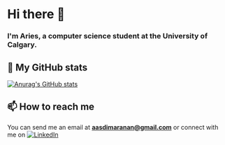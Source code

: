 # Hi there 👋
### I'm Aries, a computer science student at the University of Calgary.




## 🔭 My GitHub stats
[![Anurag's GitHub stats](https://github-readme-stats.vercel.app/api?username=AD-Blue)](https://github.com/anuraghazra/github-readme-stats)

## 📫 How to reach me
You can send me an email at **aasdimaranan@gmail.com** or connect with me on [![LinkedIn](https://user-images.githubusercontent.com/17509638/127301817-84a21949-92fc-4f36-a4d4-b63f5e16407f.png)](https://www.linkedin.com/in/aries-dimaranan-5664b91a1)

<!--
**AD-Blue/AD-Blue** is a ✨ _special_ ✨ repository because its `README.md` (this file) appears on your GitHub profile.

Here are some ideas to get you started:

- 🔭 I’m currently working on ...
- 🌱 I’m currently learning ...
- 👯 I’m looking to collaborate on ...
- 🤔 I’m looking for help with ...
- 💬 Ask me about ...
- 📫 How to reach me: ...
- 😄 Pronouns: ...
- ⚡ Fun fact: ...
-->
